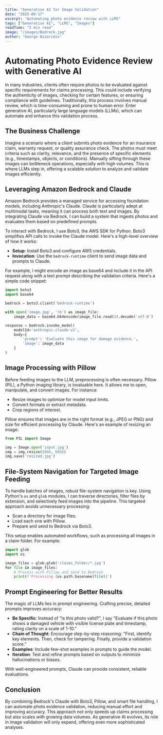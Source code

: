 ```yaml
---
title: "Generative AI for Image Validation"
date: "2025-09-17"
excerpt: "Automating photo evidence review with LLMS"
tags: ["Generative AI", "LLMS", "Images"]
readTime: "3 min read"
image: "/images/Bedrock.jpg"
author: "George Nizoridis"
---
```


# Automating Photo Evidence Review with Generative AI

In many industries, clients often require photos to be evaluated against specific requirements for claims processing. This could include verifying the authenticity of images, checking for certain features, or ensuring compliance with guidelines. Traditionally, this process involves manual review, which is time-consuming and prone to human error. Enter generative AI, particularly large language models (LLMs), which can automate and enhance this validation process.

## The Business Challenge

Imagine a scenario where a client submits photo evidence for an insurance claim, warranty request, or quality assurance check. The photos must meet criteria such as clarity, relevance, and the presence of specific elements (e.g., timestamps, objects, or conditions). Manually sifting through these images can bottleneck operations, especially with high volumes. This is where LLMs step in, offering a scalable solution to analyze and validate images efficiently.

## Leveraging Amazon Bedrock and Claude

Amazon Bedrock provides a managed service for accessing foundation models, including Anthropic's Claude. Claude is particularly adept at multimodal tasks, meaning it can process both text and images. By integrating Claude via Bedrock, I can build a system that ingests photos and evaluates them based on predefined prompts.

To interact with Bedrock, I use Boto3, the AWS SDK for Python. Boto3 simplifies API calls to invoke the Claude model. Here's a high-level overview of how it works:

- **Setup**: Install Boto3 and configure AWS credentials.
- **Invocation**: Use the `bedrock-runtime` client to send image data and prompts to Claude.

For example, I might encode an image as base64 and include it in the API request along with a text prompt describing the validation criteria. Here's a simple code snippet:

```python
import boto3
import base64

bedrock = boto3.client('bedrock-runtime')

with open('image.jpg', 'rb') as image_file:
    image_data = base64.b64encode(image_file.read()).decode('utf-8')

response = bedrock.invoke_model(
    modelId='anthropic.claude-v2',
    body={
        'prompt': 'Evaluate this image for damage evidence.',
        'image': image_data
    }
)
```

## Image Processing with Pillow

Before feeding images to the LLM, preprocessing is often necessary. Pillow (PIL), a Python imaging library, is invaluable here. It allows me to open, manipulate, and convert images. For instance:

- Resize images to optimize for model input limits.
- Convert formats or extract metadata.
- Crop regions of interest.

Pillow ensures that images are in the right format (e.g., JPEG or PNG) and size for efficient processing by Claude. Here's an example of resizing an image:

```python
from PIL import Image

img = Image.open('input.jpg')
img = img.resize((800, 600))
img.save('resized.jpg')
```

## File-System Navigation for Targeted Image Feeding

To handle batches of images, robust file-system navigation is key. Using Python's `os` and `glob` modules, I can traverse directories, filter files by extension, and selectively feed images into the pipeline. This targeted approach avoids unnecessary processing:

- Scan a directory for image files.
- Load each one with Pillow.
- Prepare and send to Bedrock via Boto3.

This setup enables automated workflows, such as processing all images in a claim folder. For example:

```python
import glob
import os

image_files = glob.glob('claims_folder/*.jpg')
for file in image_files:
    # Process with Pillow and send to Bedrock
    print(f'Processing {os.path.basename(file)}')
```

## Prompt Engineering for Better Results

The magic of LLMs lies in prompt engineering. Crafting precise, detailed prompts improves accuracy:

- **Be Specific**: Instead of "Is this photo valid?", I say "Evaluate if this photo shows a damaged vehicle with visible license plate and timestamp, rating clarity on a scale of 1-10."
- **Chain of Thought**: Encourage step-by-step reasoning: "First, identify key elements. Then, check for tampering. Finally, provide a validation score."
- **Examples**: Include few-shot examples in prompts to guide the model.
- **Iteration**: Test and refine prompts based on outputs to minimize hallucinations or biases.

With well-engineered prompts, Claude can provide consistent, reliable evaluations.

## Conclusion

By combining Bedrock's Claude with Boto3, Pillow, and smart file handling, I can automate photo evidence validation, reducing manual effort and improving accuracy. This approach not only speeds up claims processing but also scales with growing data volumes. As generative AI evolves, its role in image validation will only expand, offering even more sophisticated analyses.
